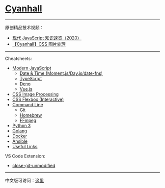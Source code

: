 # [Cyanhall](https://www.cyanhall.com/)

---

原创精品技术视频：
* [现代 JavaScript 知识速览（2020）](https://www.bilibili.com/video/BV1bt4y1D7si/)
* [【Cyanhall】CSS 图片处理](https://www.bilibili.com/video/BV1D54y1m7vq)

---

Cheatsheets:
* [Modern JavaScript](https://www.cyanhall.com/posts/notes/8.javascript-cheatsheet/)
  * [Date & Time (Moment.js/Day.js/date-fns)](https://www.cyanhall.com/posts/notes/18.javascript-date-time-cheatsheet/)
  * [TypeScript](https://www.cyanhall.com/posts/notes/13.typescript-cheatsheet/)
  * [Deno](https://www.cyanhall.com/posts/notes/11.deno-cheatsheet/)
  * [Vue.js](https://www.cyanhall.com/posts/notes/9.vue-js-cheatsheet/)
* [CSS Image Processing](https://www.cyanhall.com/posts/notes/19.css-image-processing/)
* [CSS Flexbox (Interactive)](https://www.cyanhall.com/posts/notes/12.css-flexbox-cheatsheet/)
* [Command Line](https://www.cyanhall.com/posts/notes/1.shell-shortcut/)
  * [Git](https://www.cyanhall.com/posts/notes/4.git-shotcut/)
  * [Homebrew](https://www.cyanhall.com/posts/notes/7.homebrew-cheatsheet/)
  * [FFmpeg](https://www.cyanhall.com/posts/notes/20.ffmpeg-cheatsheet/)
* [Python 3](https://www.cyanhall.com/posts/notes/16.python-cheatsheet/)
* [Golang](https://www.cyanhall.com/cn/posts/notes/17.go-cheatsheet/)
* [Docker](https://www.cyanhall.com/posts/notes/15.docker-cheatsheet/)
* [Ansible](https://www.cyanhall.com/posts/notes/14.ansible-cheatsheet/)
* [Useful Links](https://www.cyanhall.com/posts/notes/6.useful-online-tools-for-programmer/)

VS Code Extension:
* [close-git-unmodified](https://github.com/Cyanhall/vscode-close-git-unmodified)

---

中文版可访问：[这里](https://www.cyanhall.com/cn/)
